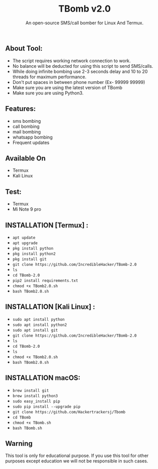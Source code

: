 <h1 align="center">TBomb v2.0</h1>
<p align="center">An open-source SMS/call bomber for Linux And Termux.</p><br>

## About Tool:

- The script requires working network connection to work.
- No balance will be deducted for using this script to send SMS/calls.
- While doing infinite bombing use 2-3 seconds delay and 10 to 20 threads for maximum performance.
- Don't put spaces in between phone number (Ex- 99999 99999)
- Make sure you are using the latest version of TBomb
- Make sure you are using Python3.

## Features:

- sms bombing
- call bombing
- mail bombing
- whatsapp bombing
- Frequent updates

## Available On
- Termux
- Kali Linux

## Test:
- Termux
- Mi Note 9 pro

## INSTALLATION [Termux] :

* `apt update`
* `apt upgrade`
* `pkg install python`
* `pkg install python2`
* `pkg install git`
* `git clone https://github.com/IncredibleHacker/TBomb-2.0`
* `ls`
* `cd TBomb-2.0`
* `pip2 install requirements.txt`
* `chmod +x TBomb2.0.sh`
* `bash TBomb2.0.sh`

## INSTALLATION [Kali Linux] :

* `sudo apt install python`
* `sudo apt install python2`
* `sudo apt install git`
* `git clone https://github.com/IncredibleHacker/TBomb-2.0`
* `ls`
* `cd TBomb-2.0`
* `ls`
* `chmod +x TBomb2.0.sh`
* `bash TBomb2.0.sh`

## INSTALLATION macOS:

* `brew install git`
* `brew install python3`
* `sudo easy_install pip`
* `sudo pip install --upgrade pip`
* `git clone https://github.com/Hackertrackersj/Tbomb`
* `cd TBomb`
* `chmod +x TBomb.sh`
* `bash TBomb.sh`

## Warning
This tool is only for educational purpose. If you use this tool for other purposes except education we will not be responsible in such cases.
